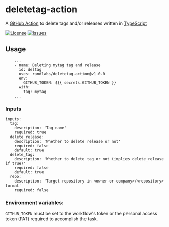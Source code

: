 # deletetag-action

A [GitHub Action][github-actions-url] to delete tags and/or releases written in [TypeScript][typescript-url]

[![License][license-image]][license-url]
[![Issues][issues-image]][issues-url]

## Usage

```YML
    ...
    - name: Deleting mytag tag and release
      id: deltag
      uses: randlabs/deletetag-action@v1.0.0
      env:
        GITHUB_TOKEN: ${{ secrets.GITHUB_TOKEN }}
      with:
        tag: mytag
    ...
```

### Inputs

```YML
inputs:
  tag:
    description: 'Tag name'
    required: true
  delete_release:
    description: 'Whether to delete release or not'
    required: false
    default: true
  delete_tag:
    description: 'Whether to delete tag or not (implies delete_release if true)'
    required: false
    default: true
  repo:
    description: 'Target repository in <owner-or-company>/<repository> format'
    required: false
```

### Environment variables:

`GITHUB_TOKEN` must be set to the workflow's token or the personal access token (PAT) required to accomplish the task.

[typescript-url]: http://www.typescriptlang.org/
[github-actions-url]: https://github.com/features/actions
[license-url]: https://github.com/randlabs/deletetag-action/blob/master/LICENSE
[license-image]: https://img.shields.io/github/license/randlabs/deletetag-action.svg
[issues-url]: https://github.com/randlabs/deletetag-action/issues
[issues-image]: https://img.shields.io/github/issues-raw/randlabs/deletetag-action.svg
